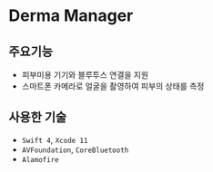 # Derma Manager

## 주요기능

- 피부미용 기기와 블루투스 연결을 지원 
- 스마트폰 카메라로 얼굴을 촬영하여 피부의 상태를 측정

## 사용한 기술
- `Swift 4`, `Xcode 11`
- `AVFoundation`, `CoreBluetooth`
- `Alamofire`

